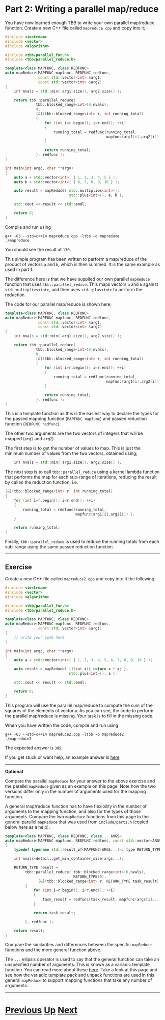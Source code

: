# Part 2: Writing a parallel map/reduce

You have now learned enough TBB to write your own parallel map/reduce function. Create a new C++ file called `mapreduce.cpp` and copy into it;

```c++
#include <iostream>
#include <vector>
#include <algorithm>

#include <tbb/parallel_for.h>
#include <tbb/parallel_reduce.h>

template<class MAPFUNC, class REDFUNC>
auto mapReduce(MAPFUNC mapfunc, REDFUNC redfunc, 
               const std::vector<int> &arg1,
               const std::vector<int> &arg2)
{
    int nvals = std::min( arg1.size(), arg2.size() );

    return tbb::parallel_reduce(
              tbb::blocked_range<int>(0,nvals),
              0,
              [&](tbb::blocked_range<int> r, int running_total)
              {
                  for (int i=r.begin(); i<r.end(); ++i)
                  {
                      running_total = redfunc(running_total,
                                              mapfunc(arg1[i],arg2[i]) );
                  }

                  return running_total;
              }, redfunc );
}

int main(int argc, char **argv)
{
    auto a = std::vector<int>( { 1, 2, 3, 4, 5 } );
    auto b = std::vector<int>( { 6, 7, 8, 9, 10 } );

    auto result = mapReduce( std::multiplies<int>(), 
                             std::plus<int>(), a, b );

    std::cout << result << std::endl;

    return 0;
}
```

Compile and run using

```
g++ -O3 --std=c++14 mapreduce.cpp -ltbb -o mapreduce
./mapreduce
```

You should see the result of `130`.

This simple program has been written to perform a map/reduce of the product of vectors `a` and `b`, which is then summed. It is the same example as used in part 1.

The difference here is that we have supplied our own parallel `mapReduce` function that uses `tbb::parallel_reduce`. This maps vectors `a` and `b` against `std::multiplies<int>`, and then uses `std::plus<int>` to perform the reduction.

The code for our parallel map/reduce is shown here;

```c++
template<class MAPFUNC, class REDFUNC>
auto mapReduce(MAPFUNC mapfunc, REDFUNC redfunc, 
               const std::vector<int> &arg1,
               const std::vector<int> &arg2)
{
    int nvals = std::min( arg1.size(), arg2.size() );

    return tbb::parallel_reduce(
              tbb::blocked_range<int>(0,nvals),
              0,
              [&](tbb::blocked_range<int> r, int running_total)
              {
                  for (int i=r.begin(); i<r.end(); ++i)
                  {
                      running_total = redfunc(running_total,
                                              mapfunc(arg1[i],arg2[i]) );
                  }

                  return running_total;
              }, redfunc );
}
```

This is a template function as this is the easiest way to declare the types for the passed mapping function (`MAPFUNC mapfunc`) and passed reduction function (`REDFUNC redfunc`). 

The other two arguments are the two vectors of integers that will be mapped (`arg1` and `arg2`).

The first step is to get the number of values to map. This is just the minimum number of values from the two vectors, obtained using;

```c++
    int nvals = std::min( arg1.size(), arg2.size() );
```

The next step is to call `tbb::parallel_reduce` using a kernel lambda function that performs the map for each sub-range of iterations, reducing the result by called the reduction function, i.e.

```c++
[&](tbb::blocked_range<int> r, int running_total)
{
    for (int i=r.begin(); i<r.end(); ++i)
    {
        running_total = redfunc(running_total,
                                mapfunc(arg1[i],arg2[i]) );
    }

    return running_total;
}
```

Finally, `tbb::parallel_reduce` is used to reduce the running totals from each sub-range using the same passed reduction function.

***

## Exercise

Create a new C++ file called `mapreduce2.cpp` and copy into it the following;

```c++
#include <iostream>
#include <vector>
#include <algorithm>

#include <tbb/parallel_for.h>
#include <tbb/parallel_reduce.h>

template<class MAPFUNC, class REDFUNC>
auto mapReduce(MAPFUNC mapfunc, REDFUNC redfunc, 
               const std::vector<int> &arg1)
{
    // write your code here
}

int main(int argc, char **argv)
{
    auto a = std::vector<int>( { 1, 2, 3, 4, 5, 6, 7, 8, 9, 10 } );

    auto result = mapReduce( [](int x){ return x * x; }, 
                             std::plus<int>(), a );

    std::cout << result << std::endl;

    return 0;
}
```

This program will use the parallel map/reduce to compute the sum of the squares of the elements of vector `a`. As you can see, the code to perform the parallel map/reduce is missing. Your task is to fill in the missing code.

When you have written the code, compile and run using

```
g++ -O3 --std=c++14 mapreduce2.cpp -ltbb -o mapreduce2
./mapreduce2
```

The expected answer is `385`.

If you get stuck or want help, an example answer is [here](mapreduce_answer2.md)

*** 

**Optional**

Compare the parallel `mapReduce` for your answer to the above exercise and the parallel `mapReduce` given as an example on this page. Note how the two versions differ only in the number of arguments used for the mapping function.

A general map/reduce function has to have flexibility in the number of arguments to the mapping function, and also for the types of those arguments. Compare the two `mapReduce` functions from this page to the general parallel `mapReduce` that was used from `include/part1.h` (copied below here as a help).

```c++
template<class MAPFUNC, class REDFUNC, class... ARGS>
auto mapReduce(MAPFUNC mapfunc, REDFUNC redfunc, const std::vector<ARGS>&... args)
{
    typedef typename std::result_of<MAPFUNC(ARGS...)>::type RETURN_TYPE;

    int nvals=detail::get_min_container_size(args...);

    RETURN_TYPE result =
         tbb::parallel_reduce( tbb::blocked_range<int>(0,nvals),
                               RETURN_TYPE(0),
               [&](tbb::blocked_range<int> r, RETURN_TYPE task_result)
         {
             for (int i=r.begin(); i<r.end(); ++i)
             {
                 task_result = redfunc(task_result, mapfunc(args[i]...) );
             }

             return task_result;

         }, redfunc );

    return result;                               
}
```

Compare the similarities and differences between the specific `mapReduce` functions and the more general function above.

The `...` ellipsis operator is used to say that the general function can take an unspecified number of arguments. This is known as a variadic template function. You can read more about these [here](https://www.ibm.com/support/knowledgecenter/SSLTBW_2.1.0/com.ibm.zos.v2r1.cbclx01/variadic_templates.htm). Take a look at this page and see how the variadic template pack and unpack functions are used in this general `mapReduce` to support mapping functions that take any number of arguments.

***

# [Previous](parallel_reduce.md) [Up](README.md) [Next](task.md)
